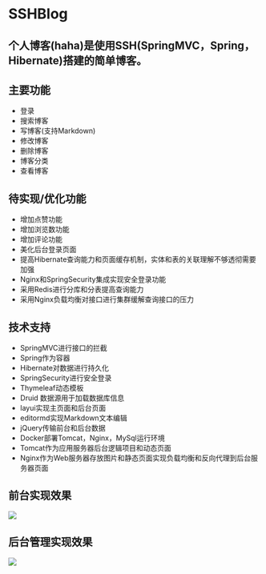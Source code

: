 # SSHBlog

## 个人博客(haha)是使用SSH(SpringMVC，Spring，Hibernate)搭建的简单博客。

## 主要功能
  - 登录
  - 搜索博客
  - 写博客(支持Markdown)
  - 修改博客
  - 删除博客
  - 博客分类
  - 查看博客

## 待实现/优化功能
  - 增加点赞功能
  - 增加浏览数功能
  - 增加评论功能
  - 美化后台登录页面
  - 提高Hibernate查询能力和页面缓存机制，实体和表的关联理解不够透彻需要加强
  - Nginx和SpringSecurity集成实现安全登录功能
  - 采用Redis进行分库和分表提高查询能力
  - 采用Nginx负载均衡对接口进行集群缓解查询接口的压力

## 技术支持
  - SpringMVC进行接口的拦截
  - Spring作为容器
  - Hibernate对数据进行持久化
  - SpringSecurity进行安全登录
  - Thymeleaf动态模板
  - Druid 数据源用于加载数据库信息
  - layui实现主页面和后台页面
  - editormd实现Markdown文本编辑
  - jQuery传输前台和后台数据
  - Docker部署Tomcat，Nginx，MySql运行环境
  - Tomcat作为应用服务器后台逻辑项目和动态页面
  - Nginx作为Web服务器存放图片和静态页面实现负载均衡和反向代理到后台服务器页面

## 前台实现效果
![](E:\\前台.png)

## 后台管理实现效果
![](E:\\后台.png)
